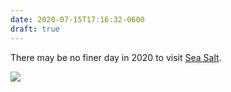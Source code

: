 ```yaml
---
date: 2020-07-15T17:16:32-0600
draft: true
---
```




There may be no finer day in 2020 to visit [Sea Salt](https://www.seasaltmpls.com).

![](/images/2020/0e6b90b975.jpg)



